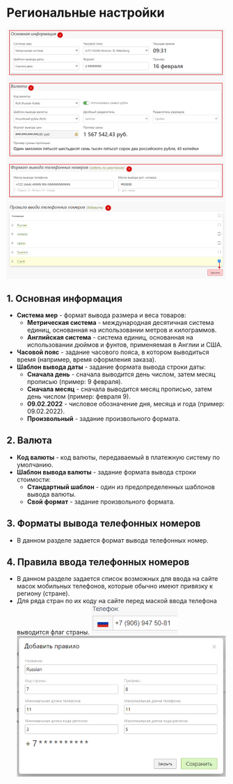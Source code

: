 # Региональные настройки

![](../_media/site/site03.png ':size=70%')
![](../_media/site/site04.png ':size=70%')
## 1. Основная информация
* __Система мер__ - формат вывода размера и веса товаров:
    + __Метрическая система__ - международная десятичная система единиц, основанная на использовании метров и килограммов.
    + __Английская система__ - система единиц, основанная на использовании дюймов и фунтов, применяемая в Англии и США.
* __Часовой пояс__ - задание часового пояса, в котором выводиться время (например, время оформления заказа).
* __Шаблон вывода даты__ - задание формата вывода строки даты:
    + __Сначала день__ - сначала выводится день числом, затем месяц прописью (пример: 9 февраля).
    + __Сначала месяц__ - сначала выводится месяц прописью, затем день числом (пример: февраля 9).
    + __09.02.2022__ - числовое обозначение дня, месяца и года (пример: 09.02.2022).
    + __Произвольный__ - задание произвольного формата.

## 2. Валюта
* __Код валюты__ - код валюты, передаваемый в платежную систему по умолчанию.
* __Шаблон вывода валюты__ - задание формата вывода строки стоимости:
    + __Стандартный шаблон__ - один из предопределенных шаблонов вывода валюты.
    + __Свой формат__ - задание произвольного формата.

## 3. Форматы вывода телефонных номеров
* В данном разделе задается формат вывода телефонных номер.

## 4. Правила ввода телефонных номеров
* В данном разделе задается список возможных для ввода на сайте масок мобильных телефонов, которые обычно имеют привязку к региону (стране).
* Для ряда стран по их коду на сайте перед маской ввода телефона выводится флаг страны.
![](../_media/site/site01.png ':size=15%')
![](../_media/site/site05.png ':size=40%')